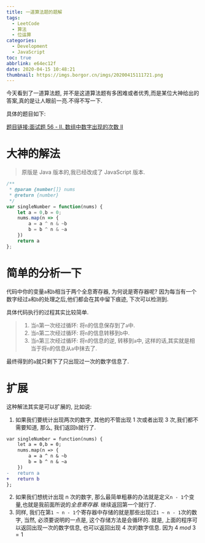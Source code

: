 ```yaml
---
title: 一道算法题的题解
tags:
  - LeetCode
  - 算法
  - 位运算
categories:
  - Development
  - JavaScript
toc: true
abbrlink: e64ec12f
date: 2020-04-15 10:48:21
thumbnail: https://imgs.borgor.cn/imgs/20200415111721.png
---
```


今天看到了一道算法题, 并不是这道算法题有多困难或者优秀,而是某位大神给出的答案,真的是让人眼前一亮.不得不写一下.

具体的题目如下:

[题目链接:面试题 56 - II. 数组中数字出现的次数 II](https://leetcode-cn.com/problems/shu-zu-zhong-shu-zi-chu-xian-de-ci-shu-ii-lcof/)

<!-- more -->

# 大神的解法

> 原版是 Java 版本的,我已经改成了 JavaScript 版本.

```JavaScript
/**
 * @param {number[]} nums
 * @return {number}
 */
var singleNumber = function(nums) {
    let a = 0,b = 0;
    nums.map(n => {
        a = a ^ n & ~b
        b = b ^ n & ~a
    })
    return a
};
```

# 简单的分析一下

代码中你的变量`a`和`b`相当于两个全息寄存器, 为何说是寄存器呢? 因为每当有一个数字经过`a`和`b`的处理之后,他们都会在其中留下痕迹, 下次可以检测到.

具体代码执行的过程其实比较简单.

> 1. 当`n`第一次经过循环: 将`n`的信息保存到了`a`中.
> 2. 当`n`第二次经过循环: 将`n`的信息转移到`b`中.
> 3. 当`n`第三次经过循环: 将`n`的信息的逆, 转移到`a`中, 这样的话,其实就是相当于将`n`的信息从`a`中抹去了.

最终得到的`a`就只剩下了只出现过一次的数字信息了.

# 扩展

这种解法其实是可以扩展的, 比如说:

1. 如果我们要统计出现两次的数字, 其他的不管出现 1 次或者出现 3 次,我们都不需要知道, 那么, 我们返回`b`就行了.

```diff
var singleNumber = function(nums) {
    let a = 0,b = 0;
    nums.map(n => {
        a = a ^ n & ~b
        b = b ^ n & ~a
    })
-   return a
+   return b
};
```

2. 如果我们想统计出现 n 次的数字, 那么最简单粗暴的办法就是定义`n - 1`个变量,也就是我前面所说的*全息寄存器*. 继续返回第一个就行了.
3. 同样, 我们在第`1 ~ n - 1`个寄存器中存储的就是那些出现过`1 ~ n - 1`次的数字, 当然, 必须要说明的一点是, 这个存储方法是会循环的. 就是, 上面的程序可以返回出现一次的数字信息, 也可以返回出现 4 次的数字信息. 因为 $4\ mod\ 3 = 1$

